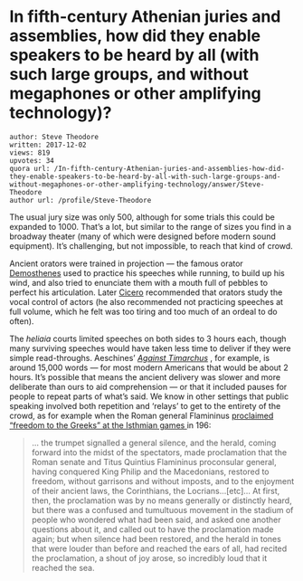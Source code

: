 # In fifth-century Athenian juries and assemblies, how did they enable speakers to be heard by all (with such large groups, and without megaphones or other amplifying technology)?

	author: Steve Theodore
	written: 2017-12-02
	views: 819
	upvotes: 34
	quora url: /In-fifth-century-Athenian-juries-and-assemblies-how-did-they-enable-speakers-to-be-heard-by-all-with-such-large-groups-and-without-megaphones-or-other-amplifying-technology/answer/Steve-Theodore
	author url: /profile/Steve-Theodore


The usual jury size was only 500, although for some trials this could be expanded to 1000. That’s a lot, but similar to the range of sizes you find in a broadway theater (many of which were designed before modern sound equipment). It’s challenging, but not impossible, to reach that kind of crowd.

Ancient orators were trained in projection — the famous orator [Demosthenes](https://princetonpublicspeaking.com/public-speaking-tips/public-speaking-expert-demosthenes-part-1/) used to practice his speeches while running, to build up his wind, and also tried to enunciate them with a mouth full of pebbles to perfect his articulation. Later [Cicero](https://en.wikipedia.org/wiki/De_Oratore) recommended that orators study the vocal control of actors (he also recommended not practicing speeches at full volume, which he felt was too tiring and too much of an ordeal to do often).

The _heliaia_  courts limited speeches on both sides to 3 hours each, though many surviving speeches would have taken less time to deliver if they were simple read-throughs. Aeschines’ _[Against Timarchus](http://www.perseus.tufts.edu/hopper/text?doc=Perseus:text:1999.01.0001:speech=1)_ , for example, is around 15,000 words — for most modern Americans that would be about 2 hours. It’s possible that means the ancient delivery was slower and more deliberate than ours to aid comprehension — or that it included pauses for people to repeat parts of what’s said. We know in other settings that public speaking involved both repetition and ‘relays’ to get to the entirety of the crowd, as for example when the Roman general Flamininus [proclaimed “freedom to the Greeks” at the Isthmian games ](http://penelope.uchicago.edu/Thayer/e/roman/texts/plutarch/lives/flamininus*.html)in 196:

> … the trumpet signalled a general silence, and the herald, coming forward into the midst of the spectators, made proclamation that the Roman senate and Titus Quintius Flamininus proconsular general, having conquered King Philip and the Macedonians, restored to freedom, without garrisons and without imposts, and to the enjoyment of their ancient laws, the Corinthians, the Locrians…[etc]… At first, then, the proclamation was by no means generally or distinctly heard, but there was a confused and tumultuous movement in the stadium of people who wondered what had been said, and asked one another questions about it, and called out to have the proclamation made again; but when silence had been restored, and the herald in tones that were louder than before and reached the ears of all, had recited the proclamation, a shout of joy arose, so incredibly loud that it reached the sea.

